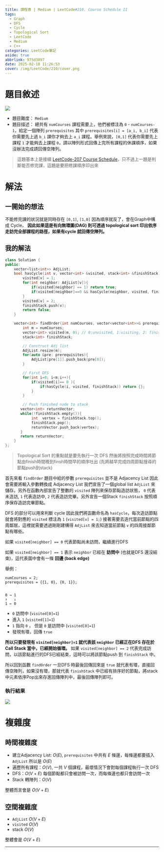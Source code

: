 ```yaml
---
title: 課程表 | Medium | LeetCode#210. Course Schedule II
tags:
  - Graph
  - DFS
  - Cycle
  - Topological Sort
  - LeetCode
  - Medium
  - C++
categories: LeetCode筆記
aside: true
abbrlink: 975d3897
date: 2025-02-18 11:26:53
cover: /img/LeetCode/210/cover.png
---
```



# 題目敘述

![](/img/LeetCode/210/question.jpeg)

- 題目難度： `Medium`
- 題目描述： 總共有 `numCourses` 課程需要上，他們被標注為 `0` - `numCourses-1`，給定一個陣列 `prerequisites` 其中 `prerequisites[i] = [a_i, b_i]` 代表你需要先上過 `b_i` 課你才夠去上 `a_i` 課程。舉例來說，`[0,1]` 代表你需要先上課程 `1` 才能夠去上課程 `0`，請以陣列形式回傳上完所有課程的休課順序，如果沒辦法完成請回傳空陣列。

> 這題基本上是接續 [LeetCode-207 Course Schedule](https://leozzmc.github.io/posts/55e11871.html)，只不過上一題是判斷能否修完課，這題是要把修課順序印出來

# 解法

## 一開始的想法

不能修完課的狀況就是同時存在 `[0,1]`, `[1,0]` 因為順序就反了，會在Graph中構成 Cycle， **因此如果這是有向無環圖(DAG) 則可透過 topological sort 印出依序走訪完全部課程的路徑，如果有cycle 就回傳空陣列。**

## 我的解法

```c++
class Solution {
public:
    vector<list<int>> AdjList;
    bool hasCycle(int v, vector<int> &visited, stack<int> &finishStack){
        visited[v] = 1;
        for(int neighbor: AdjList[v]){
            if(visited[neighbor] == 1) return true;
            if(visited[neighbor]==0 && hasCycle(neighbor, visited, finishStack)) return true;
        }
        visited[v] = 2;
        finishStack.push(v);
        return false;
    }

    vector<int> findOrder(int numCourses, vector<vector<int>>& prerequisites) {
        int m = numCourses;
        vector<int> visited(m, 0); // 0:unvisited, 1:visiting, 2: finished
        stack<int> finishStack; 

        // Construct Adj list
        AdjList.resize(m);
        for(auto &pre: prerequisites){
            AdjList[pre[1]].push_back(pre[0]);
        }

        // First DFS
        for(int i=0; i<m;i++){
            if(visited[i]== 0 ){
                if(hasCycle(i, visited, finishStack)) return {};
            }
        }

        // Push finished node to stack
       vector<int> returnVector;
       while(!finishStack.empty()){
            int  vertex = finishStack.top();
            finishStack.pop();
            returnVector.push_back(vertex);
       }
       return returnVector;
    }
};
```

> Topological Sort 的重點就是要先執行一次 DFS 然後將按照完成時間將節點由finish時間晚到finsh時間早的順序吐出 (先將越早完成四周節點搜尋的節點push到stack)


首先來看 `findOrder` 題目中給的參數 `prerequisites` 並不是 Adjacency List 因此會需要將輸入參數轉換成 Adjacency List 我們宣告了一個global list `AdjList` 來儲存。另外在函數內部宣告了整數的 `visited` 陣列來保存節點造訪狀態， `0` 代表未造訪, `1` 代表造訪中, `2` 代表造訪完畢。另外宣告一個Stack  `finishStack` 按照順序保存造訪完畢節點。

DFS 的部分可以用來判斷 cycle 因此我們將函數命名為 `hasCycle`，每次造訪節點就會將對應的 `visited` 標注為 `1` (`visited[v] = 1;`) 接著需要去迭代當前節點的四周鄰居，這裡就需要透過剛剛建構得 `AdjList`  來去知道當前節點 `v` 的四周接鄰節點有哪些。

如果 `visited[neighbor] == 0` 代表節點尚未訪問，繼續進行DFS

如果 `visited[neighbor] == 1` 表示 `neighbor` 已經在 **訪問中** (也就是DFS 還沒結束)，這代表圖中會有一條 **回邊 (back edge)**


舉例：
```
numCourses = 2;
prerequisites = {{1, 0}, {0, 1}};


0 → 1
↑   ↓
1 ← 0
```

- `0` 訪問中 (`visited[0]=1`)
- 進入 `1` (`visited[1]=1`)
- `1` 指向 `0` ， 但是 `0` 是訪問中 (`visited[0]=1`)
- 發現有環，回傳 `true`

**所以只要發現有 `visited[neighbor]=1` 就代表該 `neighbor` 已經正在DFS 存在於 Call Stack 當中，已經開始循環。** 如果 `visited[neighbor] == 2` 代表完成訪問，以該節點進行的DFS已經結束，這時可以將該節點push 到 `finishStack` 中。

所以回到函數 `findOrder` 一旦DFS 時最後回傳回來是 `true` 就代表有環，直接回傳空陣列，如果沒有環，那就代表 `finishStack` 中已經有排序好的節點，將stack中元素依序Pop出來存進回傳陣列中，最後回傳陣列即可。

### 執行結果

![](/img/LeetCode/210/result.jpeg)

# 複雜度

## 時間複雜度
- 建立Adjacency List: $O(E)$, `prerequisites` 中共有 $E$ 條邊，每條邊都要插入 `AdjList` 所以是 $O(E)$
- 遍歷所有課程：$O(V)$, 一共 $V$ 個課程，最壞情況下會對每個課程執行一次 DFS
- DFS：$O(V+E)$ 每個節點都只會被訪問一次，而每條邊也都只會訪問一次
- Stack 轉陣列：$O(V)$
  

整體而言會是 $O(V+E)$
## 空間複雜度

- `AdjList` $O(V+E)$
- `visited` $O(V)$
- stack $O(V)$

整體會是 $O(V+E)$

---